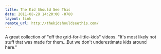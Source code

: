 ```yaml
--- 
title: The Kid Should See This
date: 2011-08-28 14:20:00 -0700
layout: link
remote_url: http://thekidshouldseethis.com/
---
```

A great collection of "off the grid-for-little-kids" videos. "It's most likely 
not stuff that was made for them...But we don't underestimate kids around here."